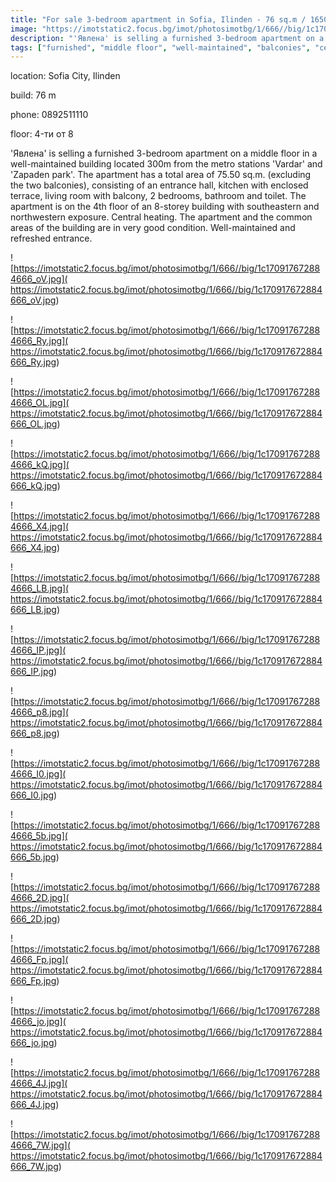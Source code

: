 ```yaml
---
title: "For sale 3-bedroom apartment in Sofia, Ilinden - 76 sq.m / 165000 EUR :: imot.bg Ad."
image: "https://imotstatic2.focus.bg/imot/photosimotbg/1/666//big/1c170917672884666_fv.jpg"
description: "'Явлена' is selling a furnished 3-bedroom apartment on a middle floor in a well-maintained building located 300m from the metro stations 'Vardar' and 'Zapaden park'. The apartment has a total area of 75.50 sq.m. (excluding the two balconies), consisting of an entrance hall, kitchen with enclosed terrace, living room with balcony, 2 bedrooms, bathroom and toilet. The apartment is on the 4th floor of an 8-storey building with southeastern and northwestern exposure. Central heating. The apartment and the common areas of the building are in very good condition. Well-maintained and refreshed entrance."
tags: ["furnished", "middle floor", "well-maintained", "balconies", "central heating", "refreshed entrance"]
---
```


location: Sofia City, Ilinden

build: 76 m

phone: 0892511110

floor: 4-ти от 8

'Явлена' is selling a furnished 3-bedroom apartment on a middle floor in a well-maintained building located 300m from the metro stations 'Vardar' and 'Zapaden park'. The apartment has a total area of 75.50 sq.m. (excluding the two balconies), consisting of an entrance hall, kitchen with enclosed terrace, living room with balcony, 2 bedrooms, bathroom and toilet. The apartment is on the 4th floor of an 8-storey building with southeastern and northwestern exposure. Central heating. The apartment and the common areas of the building are in very good condition. Well-maintained and refreshed entrance.


![https://imotstatic2.focus.bg/imot/photosimotbg/1/666//big/1c170917672884666_oV.jpg]( https://imotstatic2.focus.bg/imot/photosimotbg/1/666//big/1c170917672884666_oV.jpg)


![https://imotstatic2.focus.bg/imot/photosimotbg/1/666//big/1c170917672884666_Ry.jpg]( https://imotstatic2.focus.bg/imot/photosimotbg/1/666//big/1c170917672884666_Ry.jpg)


![https://imotstatic2.focus.bg/imot/photosimotbg/1/666//big/1c170917672884666_OL.jpg]( https://imotstatic2.focus.bg/imot/photosimotbg/1/666//big/1c170917672884666_OL.jpg)


![https://imotstatic2.focus.bg/imot/photosimotbg/1/666//big/1c170917672884666_kQ.jpg]( https://imotstatic2.focus.bg/imot/photosimotbg/1/666//big/1c170917672884666_kQ.jpg)


![https://imotstatic2.focus.bg/imot/photosimotbg/1/666//big/1c170917672884666_X4.jpg]( https://imotstatic2.focus.bg/imot/photosimotbg/1/666//big/1c170917672884666_X4.jpg)


![https://imotstatic2.focus.bg/imot/photosimotbg/1/666//big/1c170917672884666_LB.jpg]( https://imotstatic2.focus.bg/imot/photosimotbg/1/666//big/1c170917672884666_LB.jpg)


![https://imotstatic2.focus.bg/imot/photosimotbg/1/666//big/1c170917672884666_IP.jpg]( https://imotstatic2.focus.bg/imot/photosimotbg/1/666//big/1c170917672884666_IP.jpg)


![https://imotstatic2.focus.bg/imot/photosimotbg/1/666//big/1c170917672884666_p8.jpg]( https://imotstatic2.focus.bg/imot/photosimotbg/1/666//big/1c170917672884666_p8.jpg)


![https://imotstatic2.focus.bg/imot/photosimotbg/1/666//big/1c170917672884666_I0.jpg]( https://imotstatic2.focus.bg/imot/photosimotbg/1/666//big/1c170917672884666_I0.jpg)


![https://imotstatic2.focus.bg/imot/photosimotbg/1/666//big/1c170917672884666_5b.jpg]( https://imotstatic2.focus.bg/imot/photosimotbg/1/666//big/1c170917672884666_5b.jpg)


![https://imotstatic2.focus.bg/imot/photosimotbg/1/666//big/1c170917672884666_2D.jpg]( https://imotstatic2.focus.bg/imot/photosimotbg/1/666//big/1c170917672884666_2D.jpg)


![https://imotstatic2.focus.bg/imot/photosimotbg/1/666//big/1c170917672884666_Fp.jpg]( https://imotstatic2.focus.bg/imot/photosimotbg/1/666//big/1c170917672884666_Fp.jpg)


![https://imotstatic2.focus.bg/imot/photosimotbg/1/666//big/1c170917672884666_jo.jpg]( https://imotstatic2.focus.bg/imot/photosimotbg/1/666//big/1c170917672884666_jo.jpg)


![https://imotstatic2.focus.bg/imot/photosimotbg/1/666//big/1c170917672884666_4J.jpg]( https://imotstatic2.focus.bg/imot/photosimotbg/1/666//big/1c170917672884666_4J.jpg)


![https://imotstatic2.focus.bg/imot/photosimotbg/1/666//big/1c170917672884666_7W.jpg]( https://imotstatic2.focus.bg/imot/photosimotbg/1/666//big/1c170917672884666_7W.jpg)


